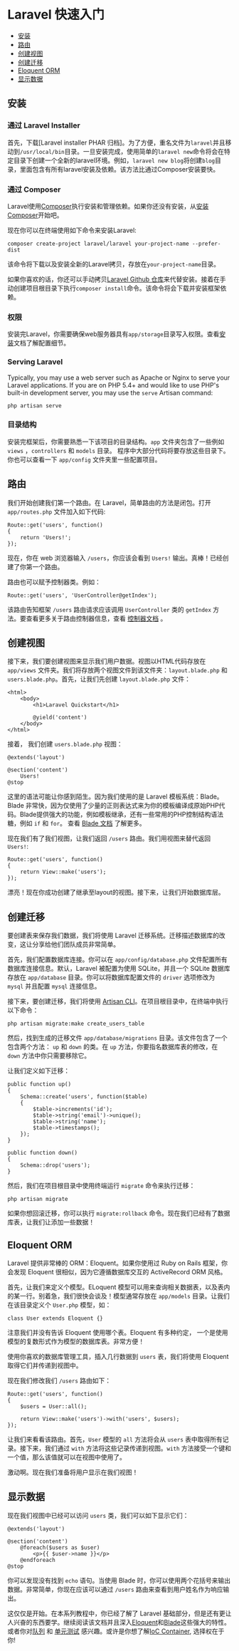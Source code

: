 # Laravel 快速入门

- [安装](#installation)
- [路由](#routing)
- [创建视图](#creating-a-view)
- [创建迁移](#creating-a-migration)
- [Eloquent ORM](#eloquent-orm)
- [显示数据](#displaying-data)

<a name="installation"></a>
## 安装

### 通过 Laravel Installer

首先，下载[Laravel installer PHAR 归档]。为了方便，重名文件为`laravel`并且移动到`/usr/local/bin`目录。一旦安装完成，使用简单的`laravel new`命令将会在特定目录下创建一个全新的laravel环境。例如，`laravel new blog`将创建`blog`目录，里面包含有所有laravel安装及依赖。该方法比通过Composer安装要快。

### 通过 Composer

Laravel使用[Composer](http://getcomposer.org)执行安装和管理依赖。如果你还没有安装，从[安装 Composer](http://getcomposer.org/doc/00-intro.md)开始吧。

现在你可以在终端使用如下命令来安装Laravel:

	composer create-project laravel/laravel your-project-name --prefer-dist
	
该命令将下载以及安装全新的Laravel拷贝，存放在`your-project-name`目录。

如果你喜欢的话，你还可以手动拷贝[Laravel Github 仓库](https://github.com/laravel/laravel/archive/master.zip)来代替安装。接着在手动创建项目根目录下执行`composer install`命令。该命令将会下载并安装框架依赖。

### 权限

安装完Laravel，你需要确保web服务器具有`app/storage`目录写入权限。查看[安装](/docs/installation)文档了解配置细节。


### Serving Laravel

Typically, you may use a web server such as Apache or Nginx to serve your Laravel applications. If you are on PHP 5.4+ and would like to use PHP's built-in development server, you may use the `serve` Artisan command:

	php artisan serve

<a name="directories"></a>
### 目录结构

安装完框架后，你需要熟悉一下该项目的目录结构。`app` 文件夹包含了一些例如 `views` ，`controllers` 和 `models` 目录。 程序中大部分代码将要存放这些目录下。你也可以查看一下 `app/config` 文件夹里一些配置项目。

<a name="routing"></a>
## 路由

我们开始创建我们第一个路由。在 Laravel，简单路由的方法是闭包。打开 `app/routes.php` 文件加入如下代码:

	Route::get('users', function()
	{
		return 'Users!';
	});

现在，你在 web 浏览器输入 `/users`，你应该会看到 `Users!` 输出。真棒！已经创建了你第一个路由。

路由也可以赋予控制器类。例如：

	Route::get('users', 'UserController@getIndex');

该路由告知框架 `/users` 路由请求应该调用 `UserController` 类的 `getIndex` 方法。要查看更多关于路由控制器信息，查看 [控制器文档](/docs/controllers) 。


<a name="creating-a-view"></a>
## 创建视图

接下来，我们要创建视图来显示我们用户数据。视图以HTML代码存放在 `app/views` 文件夹。我们将存放两个视图文件到该文件夹：`layout.blade.php` 和 `users.blade.php`。首先，让我们先创建 `layout.blade.php` 文件：

	<html>
		<body>
			<h1>Laravel Quickstart</h1>

			@yield('content')
		</body>
	</html>

接着， 我们创建 `users.blade.php` 视图：

	@extends('layout')

	@section('content')
		Users!
	@stop

这里的语法可能让你感到陌生。因为我们使用的是 Laravel 模板系统：Blade。Blade 非常快，因为仅使用了少量的正则表达式来为你的模板编译成原始PHP代码。Blade提供强大的功能，例如模板继承，还有一些常用的PHP控制结构语法糖，例如 `if` 和 `for`。 查看 [Blade 文档](/docs/templates) 了解更多。

现在我们有了我们视图，让我们返回 `/users` 路由。我们用视图来替代返回 `Users!`:

	Route::get('users', function()
	{
		return View::make('users');
	});

漂亮！现在你成功创建了继承至layout的视图。接下来，让我们开始数据库层。


<a name="creating-a-migration"></a>
## 创建迁移

要创建表来保存我们数据，我们将使用 Laravel 迁移系统。迁移描述数据库的改变，这让分享给他们团队成员非常简单。

首先，我们配置数据库连接。你可以在 `app/config/database.php` 文件配置所有数据库连接信息。默认，Laravel 被配置为使用 SQLite，并且一个 SQLite 数据库存放在 `app/database` 目录。你可以将数据库配置文件的 `driver` 选项修改为 `mysql` 并且配置 `mysql` 连接信息。

接下来，要创建迁移，我们将使用 [Artisan CLI](/docs/artisan)。在项目根目录中，在终端中执行以下命令：

	php artisan migrate:make create_users_table

然后，找到生成的迁移文件 `app/database/migrations` 目录。该文件包含了一个包含两个方法： `up` 和 `down` 的类。在 `up` 方法，你要指名数据库表的修改，在 `down` 方法中你只需要移除它。

让我们定义如下迁移：

	public function up()
	{
		Schema::create('users', function($table)
		{
			$table->increments('id');
			$table->string('email')->unique();
			$table->string('name');
			$table->timestamps();
		});
	}

	public function down()
	{
		Schema::drop('users');
	}

然后，我们在项目根目录中使用终端运行 `migrate` 命令来执行迁移：

	php artisan migrate

如果你想回滚迁移，你可以执行 `migrate:rollback` 命令。现在我们已经有了数据库表，让我们让添加一些数据！

<a name="eloquent-orm"></a>
## Eloquent ORM

Laravel 提供非常棒的 ORM：Eloquent。如果你使用过 Ruby on Rails 框架，你会发现 Eloquent 很相似，因为它遵循数据库交互的 ActiveRecord ORM 风格。

首先，让我们来定义个模型。ELoquent 模型可以用来查询相关数据表，以及表内的某一行。别着急，我们很快会谈及！模型通常存放在 `app/models` 目录。让我们在该目录定义个 `User.php` 模型，如：

	class User extends Eloquent {}

注意我们并没有告诉 Eloquent 使用哪个表。Eloquent 有多种约定， 一个是使用模型的复数形式作为模型的数据库表。非常方便！

使用你喜欢的数据库管理工具，插入几行数据到 `users` 表，我们将使用 Eloquent 取得它们并传递到视图中。

现在我们修改我们 `/users` 路由如下：

	Route::get('users', function()
	{
		$users = User::all();

		return View::make('users')->with('users', $users);
	});

让我们来看看该路由。首先，`User` 模型的 `all` 方法将会从 `users` 表中取得所有记录。接下来，我们通过 `with` 方法将这些记录传递到视图。`with` 方法接受一个键和一个值，那么该值就可以在视图中使用了。

激动啊。现在我们准备将用户显示在我们视图！

<a name="displaying-data"></a>
## 显示数据

现在我们视图中已经可以访问 `users` 类，我们可以如下显示它们：

	@extends('layout')

	@section('content')
		@foreach($users as $user)
			<p>{{ $user->name }}</p>
		@endforeach
	@stop

你可以发现没有找到 `echo` 语句。当使用 Blade 时，你可以使用两个花括号来输出数据。非常简单，你现在应该可以通过 `/users` 路由来查看到用户姓名作为响应输出。

这仅仅是开始。在本系列教程中，你已经了解了 Laravel 基础部分，但是还有更让人兴奋的东西要学。继续阅读该文档并且深入[Eloquent](/docs/eloquent)和[Blade](/docs/templates)这些强大的特性。或者你对[队列](/docs/queues) 和 [单元测试](/docs/testing) 感兴趣。或许是你想了解[IoC Container](/docs/ioc), 选择权在于你!